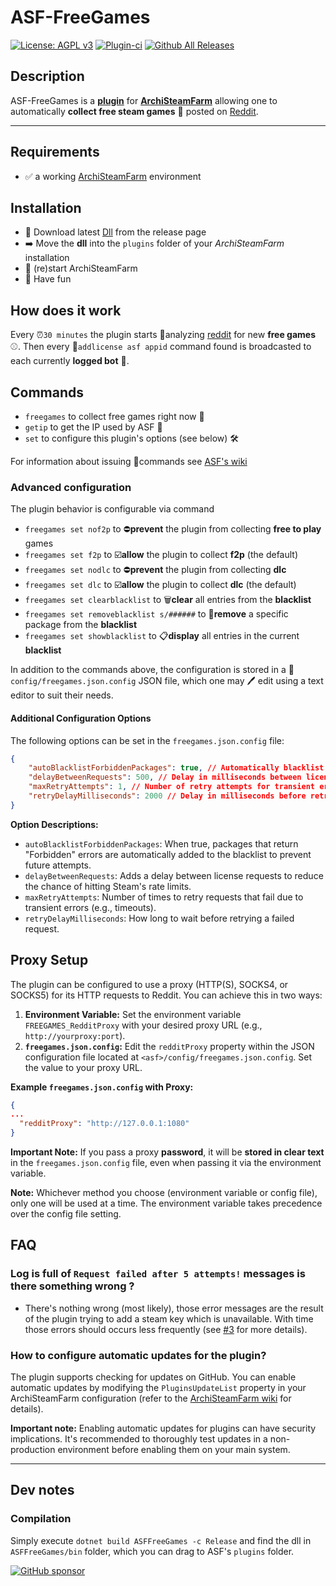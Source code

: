 # ASF-FreeGames

[![License: AGPL v3](https://img.shields.io/badge/License-AGPL_v3-blue.svg)](https://www.gnu.org/licenses/agpl-3.0) [![Plugin-ci](https://github.com/maxisoft/ASFFreeGames/actions/workflows/ci.yml/badge.svg)](https://github.com/maxisoft/ASFFreeGames/actions/workflows/ci.yml) [![Github All Releases](https://img.shields.io/github/downloads/maxisoft/ASFFreeGames/total.svg)]()

## Description

ASF-FreeGames is a **[plugin](https://github.com/JustArchiNET/ArchiSteamFarm/wiki/Plugins)** for **[ArchiSteamFarm](https://github.com/JustArchiNET/ArchiSteamFarm)** allowing one to automatically **collect free steam games** 🔑 posted on [Reddit](https://www.reddit.com/user/ASFinfo?sort=new).

---

## Requirements

- ✅ a working [ArchiSteamFarm](https://github.com/JustArchiNET/ArchiSteamFarm) environment

## Installation

- 🔽 Download latest [Dll](https://github.com/maxisoft/ASFFreeGames/releases) from the release page
- ➡️ Move the **dll** into the `plugins` folder of your _ArchiSteamFarm_ installation
- 🔄 (re)start ArchiSteamFarm
- 🎉 Have fun

## How does it work

Every ⏰`30 minutes` the plugin starts 🔬analyzing [reddit](https://www.reddit.com/user/ASFinfo?sort=new) for new **free games**⚾.
Then every 🔑`addlicense asf appid` command found is broadcasted to each currently **logged bot** 💪.

## Commands

- `freegames` to collect free games right now 🚀
- `getip` to get the IP used by ASF 👀
- `set` to configure this plugin's options (see below) 🛠️

For information about issuing 📢commands see [ASF's wiki](https://github.com/JustArchiNET/ArchiSteamFarm/wiki)

### Advanced configuration

The plugin behavior is configurable via command

- `freegames set nof2p` to ⛔**prevent** the plugin from collecting **free to play** games
- `freegames set f2p` to ☑️**allow** the plugin to collect **f2p** (the default)
- `freegames set nodlc` to ⛔**prevent** the plugin from collecting **dlc**
- `freegames set dlc` to ☑️**allow** the plugin to collect **dlc** (the default)
- `freegames set clearblacklist` to 🗑️**clear** all entries from the **blacklist**
- `freegames set removeblacklist s/######` to 🔄**remove** a specific package from the **blacklist**
- `freegames set showblacklist` to 📋**display** all entries in the current **blacklist**

In addition to the commands above, the configuration is stored in a 📖`config/freegames.json.config` JSON file, which one may 🖊 edit using a text editor to suit their needs.

#### Additional Configuration Options

The following options can be set in the `freegames.json.config` file:

```json
{
	"autoBlacklistForbiddenPackages": true, // Automatically blacklist packages that return Forbidden errors
	"delayBetweenRequests": 500, // Delay in milliseconds between license requests (helps avoid rate limits)
	"maxRetryAttempts": 1, // Number of retry attempts for transient errors (like timeouts)
	"retryDelayMilliseconds": 2000 // Delay in milliseconds before retrying a failed request
}
```

**Option Descriptions:**

- `autoBlacklistForbiddenPackages`: When true, packages that return "Forbidden" errors are automatically added to the blacklist to prevent future attempts.
- `delayBetweenRequests`: Adds a delay between license requests to reduce the chance of hitting Steam's rate limits.
- `maxRetryAttempts`: Number of times to retry requests that fail due to transient errors (e.g., timeouts).
- `retryDelayMilliseconds`: How long to wait before retrying a failed request.

## Proxy Setup

The plugin can be configured to use a proxy (HTTP(S), SOCKS4, or SOCKS5) for its HTTP requests to Reddit. You can achieve this in two ways:

1. **Environment Variable:** Set the environment variable `FREEGAMES_RedditProxy` with your desired proxy URL (e.g., `http://yourproxy:port`).
2. **`freegames.json.config`:** Edit the `redditProxy` property within the JSON configuration file located at `<asf>/config/freegames.json.config`. Set the value to your proxy URL.

**Example `freegames.json.config` with Proxy:**

```json
{
...
  "redditProxy": "http://127.0.0.1:1080"
}
```

**Important Note:** If you pass a proxy **password**, it will be **stored in clear text** in the `freegames.json.config` file, even when passing it via the environment variable.

**Note:** Whichever method you choose (environment variable or config file), only one will be used at a time.
The environment variable takes precedence over the config file setting.

## FAQ

### Log is full of `Request failed after 5 attempts!` messages is there something wrong ?

- There's nothing wrong (most likely), those error messages are the result of the plugin trying to add a steam key which is unavailable. With time those errors should occurs less frequently (see [#3](https://github.com/maxisoft/ASFFreeGames/issues/3) for more details).

### How to configure automatic updates for the plugin?

The plugin supports checking for updates on GitHub. You can enable automatic updates by modifying the `PluginsUpdateList` property in your ArchiSteamFarm configuration (refer to the [ArchiSteamFarm wiki](https://github.com/JustArchiNET/ArchiSteamFarm/wiki/Configuration#pluginsupdatelist) for details).

**Important note:** Enabling automatic updates for plugins can have security implications. It's recommended to thoroughly test updates in a non-production environment before enabling them on your main system.

---

## Dev notes

### Compilation

Simply execute `dotnet build ASFFreeGames -c Release` and find the dll in `ASFFreeGames/bin` folder, which you can drag to ASF's `plugins` folder.

[![GitHub sponsor](https://img.shields.io/badge/GitHub-sponsor-ea4aaa.svg?logo=github-sponsors)](https://github.com/sponsors/maxisoft)
